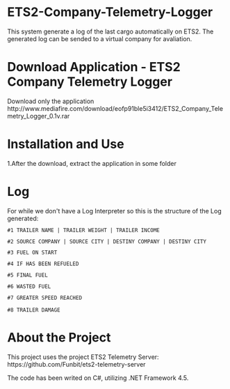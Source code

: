 # ETS2-Company-Telemetry-Logger
This system generate a log of the last cargo automatically on ETS2. The generated log can be sended to a virtual company for avaliation.
<h1>Download Application - ETS2 Company Telemetry Logger </h1>
Download only the application
http://www.mediafire.com/download/eofp91ble5i3412/ETS2_Company_Telemetry_Logger_0.1v.rar

<h1>Installation and Use</h1>
1.After the download, extract the application in some folder

<h1>Log</h1>
For while we don't have a Log Interpreter so this is the structure of the Log generated:
<code>
<p>#1 TRAILER NAME | TRAILER WEIGHT | TRAILER INCOME
<p>#2 SOURCE COMPANY | SOURCE CITY | DESTINY COMPANY | DESTINY CITY
<p>#3 FUEL ON START
<p>#4 IF HAS BEEN REFUELED
<p>#5 FINAL FUEL
<p>#6 WASTED FUEL
<p>#7 GREATER SPEED REACHED
<p>#8 TRAILER DAMAGE
</code>

<h1>About the Project</h1>
<p>This project uses the project ETS2 Telemetry Server: https://github.com/Funbit/ets2-telemetry-server
<p>The code has been writed on C#, utilizing .NET Framework 4.5.
